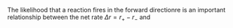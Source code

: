 The likelihood that a reaction fires in the forward directionre is an important relationship between the net rate $\Delta r=r_+ - r_-$ and